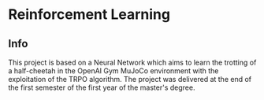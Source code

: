 # Reinforcement Learning

## Info
This project is based on a Neural Network which aims to learn the trotting of a half-cheetah in the OpenAI Gym MuJoCo environment with the exploitation of the TRPO algorithm. The project was delivered at the end of the first semester of the first year of the master's degree.